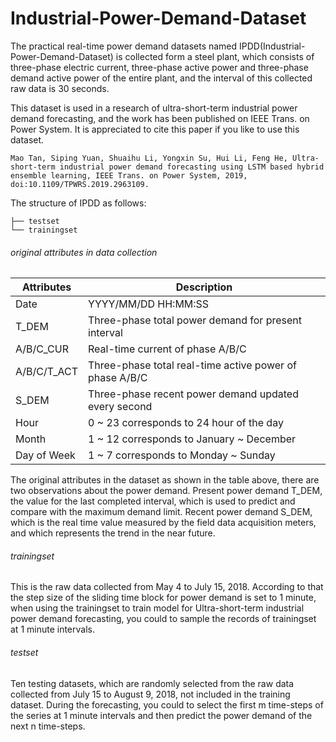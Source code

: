 # Industrial-Power-Demand-Dataset
The practical real-time power demand datasets named IPDD(Industrial-Power-Demand-Dataset) is collected form a steel plant, which consists of three-phase electric current, three-phase active power and three-phase demand active power of the entire plant, and the interval of this collected raw data is 30 seconds. 

This dataset is used in a research of ultra-short-term industrial power demand forecasting, and the work has been published on IEEE Trans. on Power System. It is appreciated to cite this paper if you like to use this dataset.
```
Mao Tan, Siping Yuan, Shuaihu Li, Yongxin Su, Hui Li, Feng He, Ultra-short-term industrial power demand forecasting using LSTM based hybrid ensemble learning, IEEE Trans. on Power System, 2019, doi:10.1109/TPWRS.2019.2963109.
```

The structure of IPDD as follows:
```
├── testset
└── trainingset
```
###### original attributes in data collection 
Attributes|Description
------------- | -------------
Date | YYYY/MM/DD HH:MM:SS
T_DEM | Three-phase total power demand for present interval
A/B/C_CUR | Real-time current of phase A/B/C 
A/B/C/T_ACT | Three-phase total real-time active power of phase A/B/C
S_DEM | Three-phase recent power demand updated every second
Hour | 0 ~ 23 corresponds to 24 hour of the day
Month | 1 ~ 12 corresponds to January ~ December
Day of Week| 1 ~ 7 corresponds to Monday ~ Sunday

The original attributes in the dataset as shown in the table above, there are two observations about the power demand. Present power demand T_DEM, the value for the last completed interval, which is used to predict and compare with the maximum demand limit. Recent power demand S_DEM, which is the real time value measured by the field data acquisition meters, and which represents the trend in the near future.
###### trainingset
This is the raw data collected from May 4 to July 15, 2018. According to that the step size of the sliding time block for power demand is set to 1 minute, when using the trainingset to train model for Ultra-short-term industrial power demand forecasting, you could to sample the records of trainingset at 1 minute intervals.
###### testset
Ten testing datasets, which are randomly selected from the raw data collected from July 15 to August 9, 2018, not included in the training dataset. During the forecasting, you could to select the first m time-steps of the series at 1 minute intervals and then predict the power demand of the next n time-steps.
